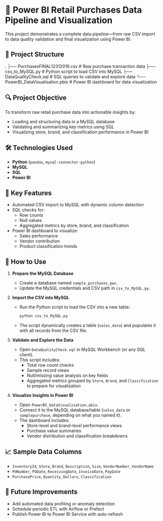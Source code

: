 # 🛒 Power BI Retail Purchases Data Pipeline and Visualization

This project demonstrates a complete data pipeline—from raw CSV import to data quality validation and final visualization using Power BI.

## 📁 Project Structure

.
├── PurchasesFINAL12312016.csv            # Raw purchase transaction data
├── csv_to_MySQL.py                       # Python script to load CSV into MySQL
├── DataQualityCheck.sql                  # SQL queries to validate and explore data
└── PowerBI_DataVisualisation.pbix        # Power BI dashboard for data visualization

## 🔍 Project Objective

To transform raw retail purchase data into actionable insights by:
- Loading and structuring data in a MySQL database
- Validating and summarizing key metrics using SQL
- Visualizing store, brand, and classification performance in Power BI

## 🛠️ Technologies Used

- **Python** (`pandas`, `mysql-connector-python`)
- **MySQL**
- **SQL**
- **Power BI**

## 📌 Key Features

- Automated CSV import to MySQL with dynamic column detection
- SQL checks for:
  - Row counts
  - Null values
  - Aggregated metrics by store, brand, and classification
- Power BI dashboard to visualize:
  - Sales performance
  - Vendor contribution
  - Product classification trends

## 🧪 How to Use

1. **Prepare the MySQL Database**
   - Create a database named `sample_purchases_pwc`.
   - Update the MySQL credentials and CSV path in `csv_to_MySQL.py`.

2. **Import the CSV into MySQL**
   - Run the Python script to load the CSV into a new table:
     ```bash
     python csv_to_MySQL.py
     ```
   - The script dynamically creates a table (`sales_data`) and populates it with all records from the CSV file.

3. **Validate and Explore the Data**
   - Open `DataQualityCheck.sql` in MySQL Workbench (or any SQL client).
   - This script includes:
     - Total row count checks
     - Sample record views
     - Null/missing value analysis on key fields
     - Aggregated metrics grouped by `Store`, `Brand`, and `Classification` to prepare for visualization

4. **Visualize Insights in Power BI**
   - Open `PowerBI_DataVisualisation.pbix`.
   - Connect it to the MySQL database/table (`sales_data` or `samplepurchase`, depending on what you named it).
   - The dashboard includes:
     - Store-level and brand-level performance views
     - Purchase value summaries
     - Vendor distribution and classification breakdowns

## 📈 Sample Data Columns

- `InventoryId`, `Store`, `Brand`, `Description`, `Size`, `VendorNumber`, `VendorName`
- `PONumber`, `PODate`, `ReceivingDate`, `InvoiceDate`, `PayDate`
- `PurchasePrice`, `Quantity`, `Dollars`, `Classification`

## 🔮 Future Improvements

- Add automated data profiling or anomaly detection
- Schedule periodic ETL with Airflow or Prefect
- Publish Power BI to Power BI Service with auto-refresh
